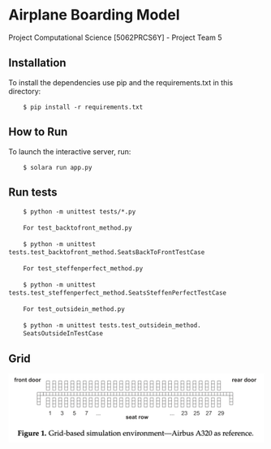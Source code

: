 # Airplane Boarding Model
 Project Computational Science [5062PRCS6Y] - Project Team 5

## Installation

To install the dependencies use pip and the requirements.txt in this directory:

```
    $ pip install -r requirements.txt
```

## How to Run

To launch the interactive server, run:

```
    $ solara run app.py
```

## Run tests

```
    $ python -m unittest tests/*.py 

    For test_backtofront_method.py

    $ python -m unittest tests.test_backtofront_method.SeatsBackToFrontTestCase

    For test_steffenperfect_method.py

    $ python -m unittest tests.test_steffenperfect_method.SeatsSteffenPerfectTestCase

    For test_outsidein_method.py

    $ python -m unittest tests.test_outsidein_method.
    SeatsOutsideInTestCase

```

## Grid

![Grid-based simulation environment - Airbus A320 as reference](Grid-based%20simulation%20environment%20-%20Airbus%20A320%20as%20reference.png)